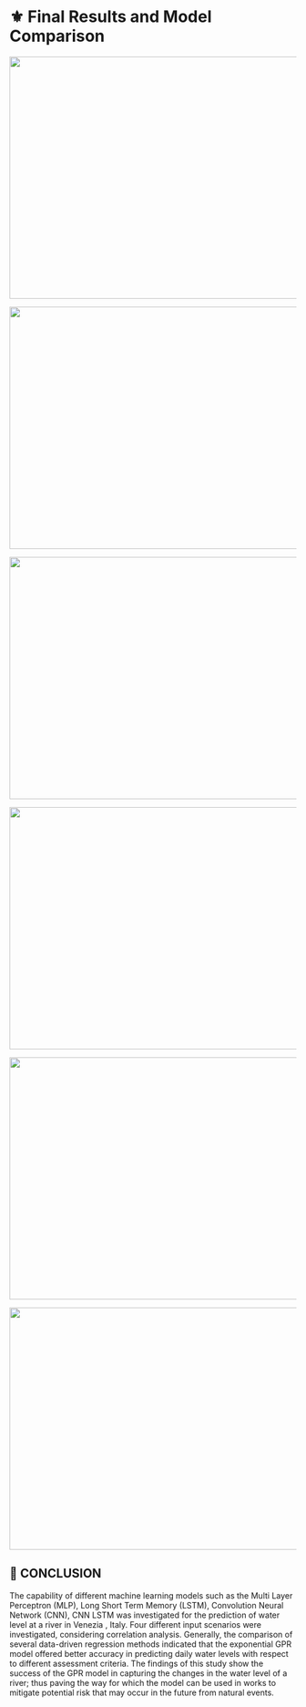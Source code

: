 # :fleur_de_lis: Final Results and Model Comparison




<p align="left">
<img width="600" height="425" src="https://user-images.githubusercontent.com/66861391/193524608-41143c8f-7267-4723-9cf7-278891d8c8c9.png">
</p>
<img width="600" height="425" src="https://user-images.githubusercontent.com/66861391/193524744-c65fe927-5852-4c51-9078-e2149cfeea70.png">
</p>
<img width="600" height="425" src="https://user-images.githubusercontent.com/66861391/193524908-963691cd-eea7-4a18-82e9-fb6a071631c4.png">
</p>
<img width="600" height="425" src="https://user-images.githubusercontent.com/66861391/193524948-dbcd59f8-2cf3-4d8e-93c3-09da5ab01095.png">
</p>
<img width="600" height="425" src="https://user-images.githubusercontent.com/66861391/193525015-c14bd849-2fcf-466d-ba60-8f034231bce9.png">
</p>

<p align="left">
  <img width="600" height="425" src="https://user-images.githubusercontent.com/66861391/193525033-53b8d68b-436e-4b99-9530-469e50165f55.png">
</p>

## :nazar_amulet:  CONCLUSION
The capability of different machine learning models such as the Multi Layer Perceptron (MLP), Long Short Term Memory (LSTM), Convolution Neural Network (CNN), CNN LSTM
was investigated for the prediction of water level at a river in Venezia , Italy. Four different input scenarios were investigated, considering correlation analysis. 
Generally, the comparison of several data-driven regression methods indicated that the exponential GPR model offered better accuracy in predicting daily water levels with
respect to different assessment criteria. The findings of this study show the success of the GPR model in capturing the changes in the water level of a river; 
thus paving the way for which the model can be used in works to mitigate potential risk that may occur in the future from natural events. 
